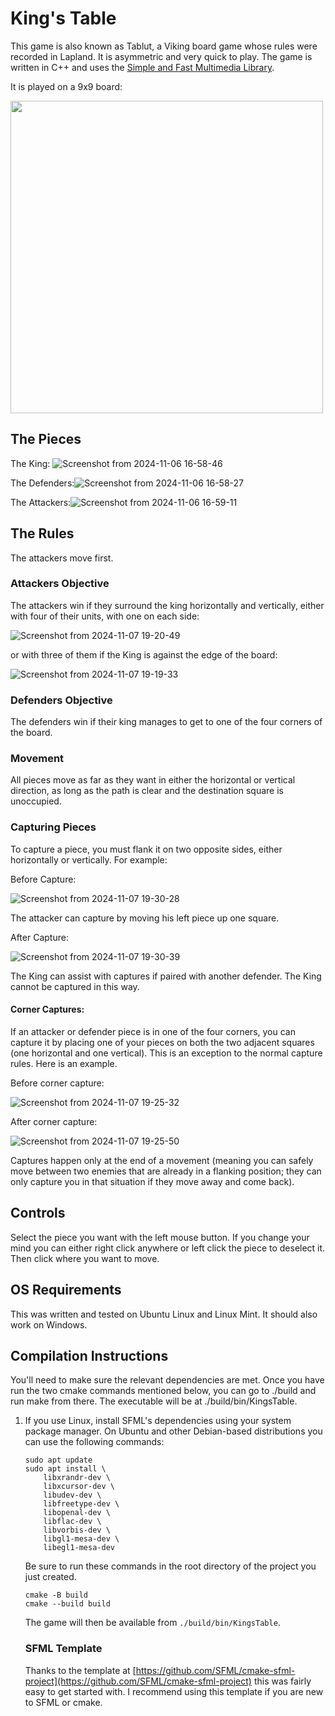 # King's Table
This game is also known as Tablut, a Viking board game whose rules were recorded in Lapland. It is asymmetric and very quick to play.
The game is written in C++ and uses the [Simple and Fast Multimedia Library](https://www.sfml-dev.org/index.php).

It is played on a 9x9 board:

<img src="https://github.com/user-attachments/assets/a36b0351-6ad9-47ed-b752-ab34bb81679d" width="500" height="500">

## The Pieces
The King: ![Screenshot from 2024-11-06 16-58-46](https://github.com/user-attachments/assets/8ba049e9-dfce-464f-a7d9-41b1641f841c)

The Defenders:![Screenshot from 2024-11-06 16-58-27](https://github.com/user-attachments/assets/c07f3d68-ab24-4b01-b0a6-4d8f53be88b4)

The Attackers:![Screenshot from 2024-11-06 16-59-11](https://github.com/user-attachments/assets/7f49f8fa-7d37-40f8-a459-e4fec42e8821)

## The Rules
The attackers move first.
### Attackers Objective
The attackers win if they surround the king horizontally and vertically, either with four of their units, with one on each side:

![Screenshot from 2024-11-07 19-20-49](https://github.com/user-attachments/assets/e2e36523-9b96-40c7-a80d-d0654235c7a9)

or with three of them if the King is against the edge of the board:

![Screenshot from 2024-11-07 19-19-33](https://github.com/user-attachments/assets/c4b2ee4d-d993-4820-86fc-e30acb7bc302)

### Defenders Objective
The defenders win if their king manages to get to one of the four corners of the board.
### Movement
All pieces move as far as they want in either the horizontal or vertical direction, as long as the path is clear and the destination square is unoccupied.
### Capturing Pieces
To capture a piece, you must flank it on two opposite sides, either horizontally or vertically.
For example:

Before Capture: 

![Screenshot from 2024-11-07 19-30-28](https://github.com/user-attachments/assets/b4169c43-a0e9-4faf-a94a-1d20146c3cc5)

The attacker can capture by moving his left piece up one square.

After Capture: 

![Screenshot from 2024-11-07 19-30-39](https://github.com/user-attachments/assets/8cb80b2b-04b2-4958-8c0a-8cd3f75370b1)

The King can assist with captures if paired with another defender. The King cannot be captured in this way.

#### Corner Captures:
If an attacker or defender piece is in one of the four corners, you can capture it by placing one of your pieces on both the two adjacent squares (one horizontal and one vertical). This is an exception to the normal capture rules. 
Here is an example.

Before corner capture:

![Screenshot from 2024-11-07 19-25-32](https://github.com/user-attachments/assets/9dd6556c-6bbf-467c-96be-76052b20ad60)

After corner capture:

![Screenshot from 2024-11-07 19-25-50](https://github.com/user-attachments/assets/966e6e21-96fd-4256-a8e3-84e8c3733b0a)

Captures happen only at the end of a movement (meaning you can safely move between two enemies that are already in a flanking position; they can only capture you in that situation if they move away and come back).
## Controls
Select the piece you want with the left mouse button. If you change your mind you can either right click anywhere or left click the piece to deselect it. Then click where you want to move.

## OS Requirements
This was written and tested on Ubuntu Linux and Linux Mint. It should also work on Windows. 

## Compilation Instructions
You'll need to make sure the relevant dependencies are met. Once you have run the two cmake commands mentioned below, you can go to ./build and run make from there. The executable will be at ./build/bin/KingsTable.

1. If you use Linux, install SFML's dependencies using your system package manager. On Ubuntu and other Debian-based distributions you can use the following commands:
    ```
    sudo apt update
    sudo apt install \
        libxrandr-dev \
        libxcursor-dev \
        libudev-dev \
        libfreetype-dev \
        libopenal-dev \
        libflac-dev \
        libvorbis-dev \
        libgl1-mesa-dev \
        libegl1-mesa-dev
    ```
    Be sure to run these commands in the root directory of the project you just created.

    ```
    cmake -B build
    cmake --build build
    ```
    The game will then be available from ```./build/bin/KingsTable```.
   ### SFML Template
   Thanks to the template at [https://github.com/SFML/cmake-sfml-project](https://github.com/SFML/cmake-sfml-project) this was fairly easy to get started with. I recommend using this template if you are new to SFML or cmake.
